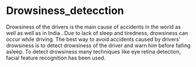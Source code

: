 # Drowsiness_detecction
Drowsiness of the drivers is the main cause of accidents in the world as well as well as in
India . Due to lack of sleep and tiredness, drowsiness can occur while driving. The best
way to avoid accidents caused by drivers’ drowsiness is to detect drowsiness of the driver
and warn him before falling asleep. To detect drowsiness many techniques like eye retina
detection, facial feature recognition has been used. 
